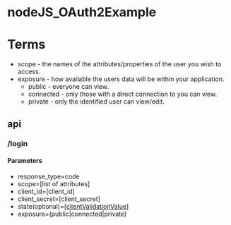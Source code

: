# nodeJS_OAuth2Example

# Terms
- scope - the names of the attributes/properties of the user you wish to access.
- exposure - how available the users data will be within your application.
    - public - everyone can view.
    - connected - only those with a direct connection to you can view.
    - private - only the identified user can view/edit.

## api
### /login
#### Parameters
- response_type=code
- scope=[list of attributes]
- client_id=[client_id]
- client_secret=[client_secret]
- state(optional)=[[clientValidationValue](https://tools.ietf.org/html/rfc6749#section-10.12)]
- exposure=(public|connected|private)
